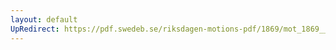 ```yaml
---
layout: default
UpRedirect: https://pdf.swedeb.se/riksdagen-motions-pdf/1869/mot_1869__ak__reg/mot_1869__ak__reg_004.pdf
---
```

